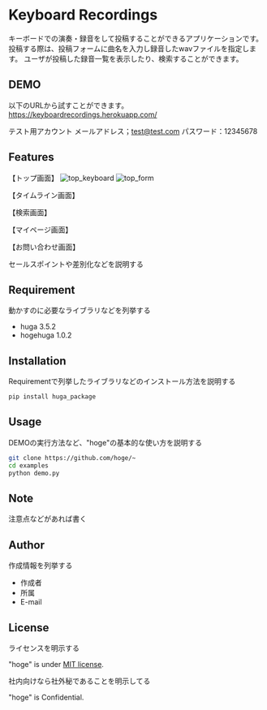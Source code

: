 # Keyboard Recordings

 キーボードでの演奏・録音をして投稿することができるアプリケーションです。
 投稿する際は、投稿フォームに曲名を入力し録音したwavファイルを指定します。
 ユーザが投稿した録音一覧を表示したり、検索することができます。
 
## DEMO
以下のURLから試すことができます。
https://keyboardrecordings.herokuapp.com/

テスト用アカウント
メールアドレス；test@test.com
パスワード：12345678


## Features
【トップ画面】
 ![top_keyboard](https://user-images.githubusercontent.com/109420472/199146143-ad1163d0-54d7-4aeb-a0df-400c3a0e749d.png)
 ![top_form](https://user-images.githubusercontent.com/109420472/199159501-de26bba9-e9a8-4632-869e-7a43b6ac0f14.png)
 
 【タイムライン画面】
 
 【検索画面】
 
 【マイページ画面】
 
 【お問い合わせ画面】
 
セールスポイントや差別化などを説明する
 
## Requirement
 
動かすのに必要なライブラリなどを列挙する
 
* huga 3.5.2
* hogehuga 1.0.2
 
## Installation
 
Requirementで列挙したライブラリなどのインストール方法を説明する
 
```bash
pip install huga_package
```
 
## Usage
 
DEMOの実行方法など、"hoge"の基本的な使い方を説明する
 
```bash
git clone https://github.com/hoge/~
cd examples
python demo.py
```
 
## Note
 
注意点などがあれば書く
 
## Author
 
作成情報を列挙する
 
* 作成者
* 所属
* E-mail
 
## License
ライセンスを明示する
 
"hoge" is under [MIT license](https://en.wikipedia.org/wiki/MIT_License).
 
社内向けなら社外秘であることを明示してる
 
"hoge" is Confidential.